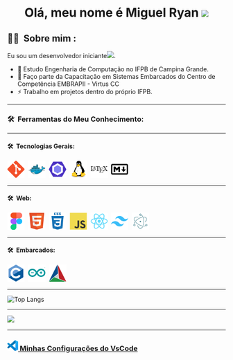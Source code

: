 <h1 align="center">Olá, meu nome é Miguel Ryan <img src="https://media.giphy.com/media/hvRJCLFzcasrR4ia7z/giphy.gif" width="30"></h1>

## :woman_technologist: &nbsp;Sobre mim :

Eu sou um desenvolvedor iniciante<img src="https://media.giphy.com/media/WUlplcMpOCEmTGBtBW/giphy.gif" width="30">.

- 🔭 Estudo Engenharia de Computação no IFPB de Campina Grande.
- 💾 Faço parte da Capacitação em Sistemas Embarcados do Centro de Competência EMBRAPII - Virtus CC
- ⚡ Trabalho em projetos dentro do próprio IFPB. 

---

### 🛠 &nbsp;Ferramentas do Meu Conhecimento:
---
#### 🛠 &nbsp;Tecnologias Gerais:
<p>
<img src="https://github.com/devicons/devicon/blob/master/icons/git/git-original.svg" title="git" alt="git" width="40" height="40"/>&nbsp;
<img src="https://github.com/devicons/devicon/blob/master/icons/docker/docker-original.svg" title="docker" alt="docker" width="40" height="40"/>&nbsp;
<img src="https://github.com/devicons/devicon/blob/master/icons/eslint/eslint-original.svg" title="eslint" alt="eslint" width="40" height="40"/>&nbsp;
<img src="https://github.com/devicons/devicon/blob/master/icons/linux/linux-original.svg" title="linux" alt="linux" width="40" height="40"/>&nbsp;
<img src="https://github.com/devicons/devicon/blob/master/icons/latex/latex-original.svg" title="latex" alt="latex" width="40" height="40"/>&nbsp;
<img src="https://github.com/devicons/devicon/blob/master/icons/markdown/markdown-original.svg" title="markdown" alt="markdown" width="40" height="40"/>&nbsp;
</p>

---
#### 🛠 &nbsp;Web:
<p>
<img src="https://github.com/devicons/devicon/blob/master/icons/figma/figma-original.svg" title="Figma" alt="Figma" width="40" height="40"/>&nbsp;
<img src="https://github.com/devicons/devicon/blob/master/icons/html5/html5-original.svg" title="HTML5" alt="HTML5" width="40" height="40"/>&nbsp;
<img src="https://github.com/devicons/devicon/blob/master/icons/css3/css3-plain-wordmark.svg" title="CSS3" alt="CSS3" width="40" height="40"/>&nbsp;
<img src="https://github.com/devicons/devicon/blob/master/icons/javascript/javascript-original.svg" title="javascript" alt="JavaScript" width="40" height="40"/>&nbsp;
<img src="https://github.com/devicons/devicon/blob/master/icons/react/react-original.svg" title="React" alt="React" width="40" height="40"/>&nbsp;
<img src="https://github.com/devicons/devicon/blob/master/icons/tailwindcss/tailwindcss-original.svg" title="tailwindcss" alt="tailwindcss" width="40" height="40"/>&nbsp;
<img src="https://github.com/devicons/devicon/blob/master/icons/electron/electron-original.svg" title="electron" alt="electron" width="40" height="40"/>&nbsp;
</p>

---
#### 🛠 &nbsp;Embarcados:
<p>
<img src="https://github.com/devicons/devicon/blob/master/icons/c/c-original.svg" title="c" alt="c" width="40" height="40"/>&nbsp;
<img src="https://github.com/devicons/devicon/blob/master/icons/arduino/arduino-original.svg" title="ARDUINO" alt="ARDUINO" width="40" height="40"/>&nbsp;
<img src="https://github.com/devicons/devicon/blob/master/icons/cmake/cmake-original.svg" title="cmake" alt="cmake" width="40" height="40"/>&nbsp;
</p>

---

![Top Langs](https://github-readme-stats.vercel.app/api/top-langs/?username=athavus&layout=compact&theme=dracula)


---

<img src="https://profile-readme-generator.com/assets/snake.svg">

---

<h3><a href="settings.json"><img src="https://github.com/devicons/devicon/blob/master/icons/vscode/vscode-original.svg" title="VsCode" alt="VsCode" width="25" height="25"/> Minhas Configurações do VsCode</a> </h3>
